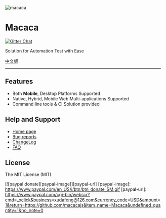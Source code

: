 ![macaca](https://avatars.githubusercontent.com/u/12892132?v=3&s=150)

# Macaca

[![Gitter Chat][gitter-image]][gitter-url]

[gitter-image]: https://img.shields.io/badge/GITTER-join%20chat-green.svg?style=flat-square
[gitter-url]: https://gitter.im/alibaba/macaca

Solution for Automation Test with Ease

[中文版](README.zh.md)

---

## Features

- Both **Mobile**, Desktop Platforms Supported
- Native, Hybrid, Mobile Web Multi-applications Supported
- Command line tools & CI Solution provided

## Help and Support

- [Home page](https://macacajs.github.io/macaca/)
- [Bug reports](https://github.com/alibaba/macaca/issues/new)
- [ChangeLog](https://github.com/alibaba/macaca/wiki/ChangeLog)
- [FAQ](https://github.com/alibaba/macaca/wiki/FAQ)

## License

The MIT License (MIT)

[![paypal donate][paypal-image]][paypal-url]
[paypal-image]: https://www.paypal.com/en_US/i/btn/btn_donate_SM.gif
[paypal-url]: https://www.paypal.com/cgi-bin/webscr?cmd=_xclick&business=xudafeng@126.com&currency_code=USD&amount=1&return=https://github.com/macacajs&item_name=Macaca&undefined_quantity=1&no_note=0
